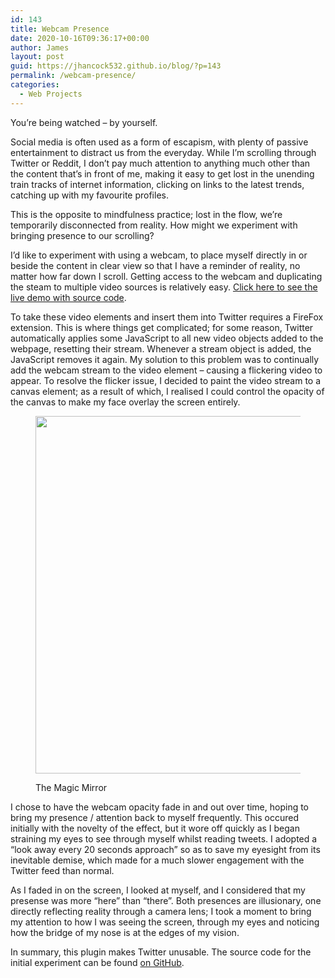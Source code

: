 ```yaml
---
id: 143
title: Webcam Presence
date: 2020-10-16T09:36:17+00:00
author: James
layout: post
guid: https://jhancock532.github.io/blog/?p=143
permalink: /webcam-presence/
categories:
  - Web Projects
---
```

You&#8217;re being watched &#8211; by yourself.

Social media is often used as a form of escapism, with plenty of passive entertainment to distract us from the everyday. While I&#8217;m scrolling through Twitter or Reddit, I don&#8217;t pay much attention to anything much other than the content that&#8217;s in front of me, making it easy to get lost in the unending train tracks of internet information, clicking on links to the latest trends, catching up with my favourite profiles.

This is the opposite to mindfulness practice; lost in the flow, we&#8217;re temporarily disconnected from reality. How might we experiment with bringing presence to our scrolling? 

<!--more-->

I&#8217;d like to experiment with using a webcam, to place myself directly in or beside the content in clear view so that I have a reminder of reality, no matter how far down I scroll. Getting access to the webcam and duplicating the steam to multiple video sources is relatively easy. <a href="https://codepen.io/jhancock532/pen/wvWMYrv" data-type="URL" data-id="https://codepen.io/jhancock532/pen/wvWMYrv">Click here to see the live demo with source code</a>.

To take these video elements and insert them into Twitter requires a FireFox extension. This is where things get complicated; for some reason, Twitter automatically applies some JavaScript to all new video objects added to the webpage, resetting their stream. Whenever a stream object is added, the JavaScript removes it again. My solution to this problem was to continually add the webcam stream to the video element &#8211; causing a flickering video to appear. To resolve the flicker issue, I decided to paint the video stream to a canvas element; as a result of which, I realised I could control the opacity of the canvas to make my face overlay the screen entirely.<figure class="wp-block-image size-large">

<img loading="lazy" width="1024" height="572" src="https://jhancock532.github.io/blog/wp-content/uploads/2020/10/fadingpresence-1024x572.jpg" alt="" class="wp-image-146" srcset="https://jhancock532.github.io/blog/wp-content/uploads/2020/10/fadingpresence-1024x572.jpg 1024w, https://jhancock532.github.io/blog/wp-content/uploads/2020/10/fadingpresence-300x168.jpg 300w, https://jhancock532.github.io/blog/wp-content/uploads/2020/10/fadingpresence-768x429.jpg 768w, https://jhancock532.github.io/blog/wp-content/uploads/2020/10/fadingpresence-1536x858.jpg 1536w, https://jhancock532.github.io/blog/wp-content/uploads/2020/10/fadingpresence.jpg 1920w" sizes="(max-width: 767px) 89vw, (max-width: 1000px) 54vw, (max-width: 1071px) 543px, 580px" /> <figcaption>The Magic Mirror</figcaption></figure> 

I chose to have the webcam opacity fade in and out over time, hoping to bring my presence / attention back to myself frequently. This occured initially with the novelty of the effect, but it wore off quickly as I began straining my eyes to see through myself whilst reading tweets. I adopted a &#8220;look away every 20 seconds approach&#8221; so as to save my eyesight from its inevitable demise, which made for a much slower engagement with the Twitter feed than normal.

As I faded in on the screen, I looked at myself, and I considered that my presense was more &#8220;here&#8221; than &#8220;there&#8221;. Both presences are illusionary, one directly reflecting reality through a camera lens; I took a moment to bring my attention to how I was seeing the screen, through my eyes and noticing how the bridge of my nose is at the edges of my vision.

In summary, this plugin makes Twitter unusable. The source code for the initial experiment can be found <a href="https://gist.github.com/jhancock532/500d0c8b7fe4b1de55e79bdbb79737a8" data-type="URL" data-id="https://gist.github.com/jhancock532/500d0c8b7fe4b1de55e79bdbb79737a8">on GitHub</a>.